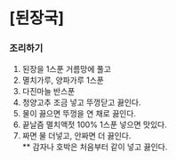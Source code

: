 # [된장국] #

### 조리하기 ###
1. 된장을 1스푼 거름망에 풀고
2. 멸치가루, 양파가루 1스푼
3. 다진마늘 반스푼
4. 청양고추 조금 넣고 뚜껑닫고 끓인다.
5. 물이 끓으면 뚜껑을 연 채로 끓인다.
6. 끝날즘 멸치액젓 100% 1스푼 넣으면 맛있다.
7. 짜면 물 더넣고, 안짜면 더 끓인다.</br>
** 감자나 호박은 처음부터 같이 넣고 끓인다.